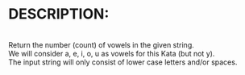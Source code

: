 # DESCRIPTION:

<br>
Return the number (count) of vowels in the given string.
<br>
We will consider a, e, i, o, u as vowels for this Kata (but not y).
<br>
The input string will only consist of lower case letters and/or spaces.
